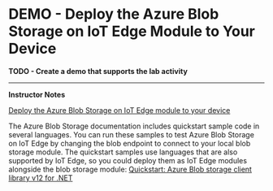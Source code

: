 # DEMO - Deploy the Azure Blob Storage on IoT Edge Module to Your Device



**TODO - Create a demo that supports the lab activity**



---

**Instructor Notes**

[Deploy the Azure Blob Storage on IoT Edge module to your device](https://docs.microsoft.com/en-us/azure/iot-edge/how-to-deploy-blob)

The Azure Blob Storage documentation includes quickstart sample code in several languages. You can run these samples to test Azure Blob Storage on IoT Edge by changing the blob endpoint to connect to your local blob storage module. The quickstart samples use languages that are also supported by IoT Edge, so you could deploy them as IoT Edge modules alongside the blob storage module: [Quickstart: Azure Blob storage client library v12 for .NET](https://docs.microsoft.com/en-us/azure/storage/blobs/storage-quickstart-blobs-dotnet)
